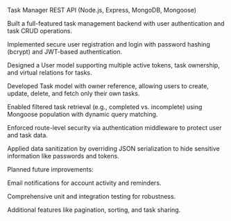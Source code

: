 
Task Manager REST API (Node.js, Express, MongoDB, Mongoose)

Built a full-featured task management backend with user authentication and task CRUD operations.

Implemented secure user registration and login with password hashing (bcrypt) and JWT-based authentication.

Designed a User model supporting multiple active tokens, task ownership, and virtual relations for tasks.

Developed Task model with owner reference, allowing users to create, update, delete, and fetch only their own tasks.

Enabled filtered task retrieval (e.g., completed vs. incomplete) using Mongoose population with dynamic query matching.

Enforced route-level security via authentication middleware to protect user and task data.

Applied data sanitization by overriding JSON serialization to hide sensitive information like passwords and tokens.

Planned future improvements:

Email notifications for account activity and reminders.

Comprehensive unit and integration testing for robustness.

Additional features like pagination, sorting, and task sharing.
